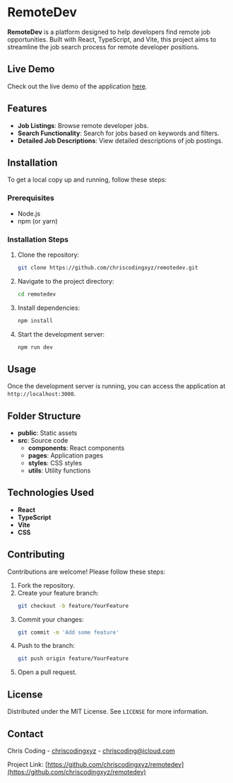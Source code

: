 # RemoteDev

**RemoteDev** is a platform designed to help developers find remote job opportunities. Built with React, TypeScript, and Vite, this project aims to streamline the job search process for remote developer positions.

## Live Demo

Check out the live demo of the application [here](https://remotedev.vercel.app).

## Features

- **Job Listings**: Browse remote developer jobs.
- **Search Functionality**: Search for jobs based on keywords and filters.
- **Detailed Job Descriptions**: View detailed descriptions of job postings.

## Installation

To get a local copy up and running, follow these steps:

### Prerequisites

- Node.js
- npm (or yarn)

### Installation Steps

1. Clone the repository:
   ```sh
   git clone https://github.com/chriscodingxyz/remotedev.git
   ```
2. Navigate to the project directory:
   ```sh
   cd remotedev
   ```
3. Install dependencies:
   ```sh
   npm install
   ```
4. Start the development server:
   ```sh
   npm run dev
   ```

## Usage

Once the development server is running, you can access the application at `http://localhost:3000`.

## Folder Structure

- **public**: Static assets
- **src**: Source code
  - **components**: React components
  - **pages**: Application pages
  - **styles**: CSS styles
  - **utils**: Utility functions

## Technologies Used

- **React**
- **TypeScript**
- **Vite**
- **CSS**

## Contributing

Contributions are welcome! Please follow these steps:

1. Fork the repository.
2. Create your feature branch:
   ```sh
   git checkout -b feature/YourFeature
   ```
3. Commit your changes:
   ```sh
   git commit -m 'Add some feature'
   ```
4. Push to the branch:
   ```sh
   git push origin feature/YourFeature
   ```
5. Open a pull request.

## License

Distributed under the MIT License. See `LICENSE` for more information.

## Contact

Chris Coding - [chriscodingxyz](https://github.com/chriscodingxyz) - chriscoding@icloud.com

Project Link: [https://github.com/chriscodingxyz/remotedev](https://github.com/chriscodingxyz/remotedev)
